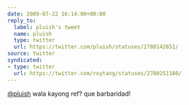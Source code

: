 ```yaml
---
date: 2009-07-22 16:14:00+00:00
reply_to:
  label: pluish's tweet
  name: pluish
  type: twitter
  url: https://twitter.com/pluish/statuses/2780142651/
source: twitter
syndicated:
- type: twitter
  url: https://twitter.com/roytang/statuses/2780251180/
---
```


[@pluish](https://twitter.com/pluish/) wala kayong ref? que barbaridad!